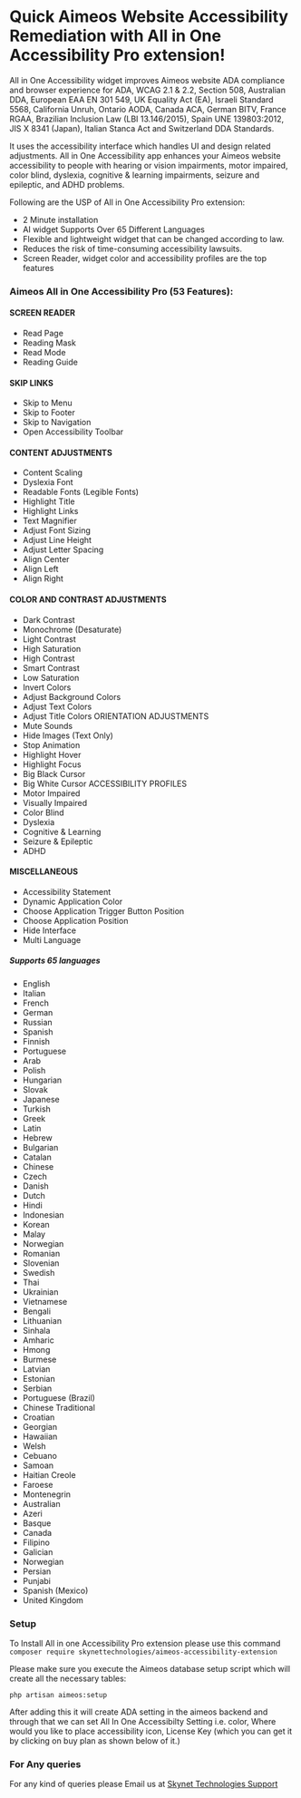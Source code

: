 # Quick Aimeos Website Accessibility Remediation with All in One Accessibility Pro extension!


All in One Accessibility widget improves Aimeos website ADA compliance and browser experience for ADA, WCAG 2.1 & 2.2, Section 508, Australian DDA, European EAA EN 301 549, UK Equality Act (EA), Israeli Standard 5568, California Unruh, Ontario AODA, Canada ACA, German BITV, France RGAA, Brazilian Inclusion Law (LBI 13.146/2015), Spain UNE 139803:2012, JIS X 8341 (Japan), Italian Stanca Act and Switzerland DDA Standards.

It uses the accessibility interface which handles UI and design related adjustments. All in One Accessibility app enhances your Aimeos website accessibility to people with hearing or vision impairments, motor impaired, color blind, dyslexia, cognitive & learning impairments, seizure and epileptic, and ADHD problems.

Following are the USP of All in One Accessibility Pro extension:

- 2 Minute installation
- AI widget Supports Over 65 Different Languages
- Flexible and lightweight widget that can be changed according to law.
- Reduces the risk of time-consuming accessibility lawsuits.
- Screen Reader, widget color and accessibility profiles are the top features

### Aimeos All in One Accessibility Pro (53 Features):

#### SCREEN READER
- Read Page
- Reading Mask
- Read Mode
- Reading Guide

#### SKIP LINKS
- Skip to Menu
- Skip to Footer
- Skip to Navigation
- Open Accessibility Toolbar

#### CONTENT ADJUSTMENTS
- Content Scaling
- Dyslexia Font
- Readable Fonts (Legible Fonts)
- Highlight Title
- Highlight Links
- Text Magnifier
- Adjust Font Sizing
- Adjust Line Height
- Adjust Letter Spacing
- Align Center
- Align Left
- Align Right

#### COLOR AND CONTRAST ADJUSTMENTS
- Dark Contrast
- Monochrome (Desaturate)
- Light Contrast
- High Saturation
- High Contrast
- Smart Contrast
- Low Saturation
- Invert Colors
- Adjust Background Colors
- Adjust Text Colors
- Adjust Title Colors
  ORIENTATION ADJUSTMENTS
- Mute Sounds
- Hide Images (Text Only)
- Stop Animation
- Highlight Hover
- Highlight Focus
- Big Black Cursor
- Big White Cursor
  ACCESSIBILITY PROFILES
- Motor Impaired
- Visually Impaired
- Color Blind
- Dyslexia
- Cognitive & Learning
- Seizure & Epileptic
- ADHD

#### MISCELLANEOUS
- Accessibility Statement
- Dynamic Application Color
- Choose Application Trigger Button Position
- Choose Application Position
- Hide Interface
- Multi Language

##### Supports 65 languages
- English
- Italian
- French
- German
- Russian
- Spanish
- Finnish
- Portuguese
- Arab
- Polish
- Hungarian
- Slovak
- Japanese
- Turkish
- Greek
- Latin
- Hebrew
- Bulgarian
- Catalan
- Chinese
- Czech
- Danish
- Dutch
- Hindi
- Indonesian
- Korean
- Malay
- Norwegian
- Romanian
- Slovenian
- Swedish
- Thai
- Ukrainian
- Vietnamese
- Bengali
- Lithuanian
- Sinhala
- Amharic
- Hmong
- Burmese
- Latvian
- Estonian
- Serbian
- Portuguese (Brazil)
- Chinese Traditional
- Croatian
- Georgian
- Hawaiian
- Welsh
- Cebuano
- Samoan
- Haitian Creole
- Faroese
- Montenegrin
- Australian
- Azeri
- Basque
- Canada
- Filipino
- Galician
- Norwegian
- Persian
- Punjabi
- Spanish (Mexico)
- United Kingdom

### Setup

To Install All in one Accessibility Pro extension please use this command `composer require skynettechnologies/aimeos-accessibility-extension`

Please make sure you execute the Aimeos database setup script which will create all the necessary tables:

`php artisan aimeos:setup`

After adding this it will create ADA setting in the aimeos backend and through that we can set All In One Accessibilty Setting i.e. color, Where would you like to place accessibility icon, License Key (which you can get it by clicking on buy plan as shown below of it.)

### For Any queries
For any kind of queries please Email us at [Skynet Technologies Support](mailto:aimeos@skynettechnologies.com)

